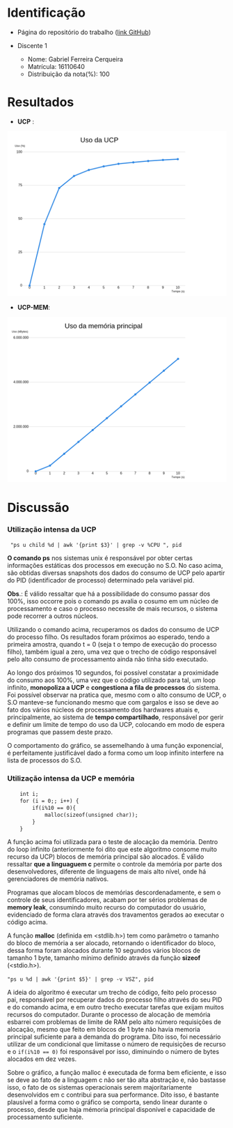 # Identificação

 - Página do repositório do trabalho ([link GitHub](https://github.com/gabriel-fc/teaching/tree/master))

 - Discente 1
	
	- Nome: Gabriel Ferreira Cerqueira
	- Matrícula: 16110640
	- Distribuição da nota(%): 100

# Resultados 

- **UCP** :

![ucp](graphs/uso_ucp.png)






- **UCP-MEM**:

![mem](graphs/consumo_memoria.png)

# Discussão

### Utilização intensa da UCP
	
	

   ``` "ps u child %d | awk '{print $3}' | grep -v %CPU ", pid```




**O comando ps** nos sistemas unix é responsável por obter certas informações estáticas dos processos em execução no S.O. No caso acima, são obtidas diversas snapshots dos dados do consumo de UCP pelo apartir do PID (identificador de processo) determinado pela variável pid.

**Obs**.: É válido ressaltar que há a possibilidade do consumo passar dos 100%, isso occorre pois o comando ps avalia o cosumo em um núcleo de processamento e caso o processo necessite de mais recursos, o sistema pode recorrer a outros núcleos.


Utilizando o comando acima, recuperamos os dados do consumo de UCP do processo filho. Os resultados foram próximos ao esperado, tendo a primeira amostra, quando t = 0 (seja t o tempo de execução do processo filho), também igual a zero, uma vez que o trecho de código responsável pelo alto consumo de processamento ainda não tinha sido executado.

Ao longo dos próximos 10 segundos, foi possível constatar a proximidade do consumo aos 100%, uma vez que o código utilizado para tal, um loop infinito, **monopoliza a UCP** e **congestiona a fila de processos** do sistema. Foi possível observar na pratica que, mesmo com o alto consumo de UCP, o S.O manteve-se funcionando mesmo que com gargalos e isso se deve ao fato dos vários núcleos de processamento dos hardwares atuais e, principalmente,  ao sistema de **tempo compartilhado**, responsável por gerir e definir um limite de tempo do uso da UCP, colocando em modo de espera programas que passem deste prazo.

O comportamento do gráfico, se assemelhando à uma função exponencial, é perfeitamente justificável dado a forma como um loop infinito interfere na lista de processos do S.O.


### Utilização intensa da  UCP e memória


        int i;
        for (i = 0;; i++) {
    		if(i%10 == 0){
            	malloc(sizeof(unsigned char));
            }
        }


A função acima foi utilizada para o teste de alocação da memória. Dentro do loop infinito (anteriormente foi dito que este algoritmo consome muito recurso da UCP) blocos de memória principal são alocados. É válido ressaltar **que a linguaguem c** permite o controle da memória por parte dos desenvolvedores, diferente de linguagens de mais alto nível, onde há gerenciadores de memória nativos.

Programas que alocam blocos de memórias descordenadamente, e sem o controle de seus identificadores, acabam por ter sérios problemas de **memory leak**, consumindo muito recurso do computador do usuário, evidenciado de forma clara através dos travamentos gerados ao executar o código acima. 

A função **malloc** (definida em <stdlib.h>) tem como parâmetro o tamanho do bloco de memória a ser alocado, retornando o identificador do bloco, dessa forma foram alocados durante 10 segundos vários blocos de tamanho 1 byte, tamanho mínimo definido através da função **sizeof** (<stdio.h>).

 ```"ps u %d | awk '{print $5}' | grep -v VSZ", pid```

A ideia do algoritmo é executar um trecho de código, feito pelo processo pai, responsável por recuperar dados do processo filho através do seu PID e do comando acima, e em outro trecho executar tarefas que exijam muitos recursos do computador. Durante o processo de alocação de memória esbarrei com problemas de limite de RAM pelo alto número requisições de alocação, mesmo que feito em blocos de 1 byte não havia memoria principal suficiente para a demanda do programa. Dito isso, foi necessário utilizar de um condicional que limitasse o número de requisições de recurso e o ```if(i%10 == 0)``` foi responsável por isso, diminuindo o número de bytes alocados em dez vezes. 

Sobre o gráfico, a função malloc é executada de forma bem eficiente, e isso se deve ao fato de a linguagem c não ser tão alta abstração e, não bastasse isso, o fato de os sistemas operacionais serem majoritariamente desenvolvidos em c contribui para sua performance. Dito isso, é bastante plausível a forma como o gráfico se comporta, sendo linear durante o processo, desde que haja mémoria principal disponível e capacidade de processamento suficiente. 













	 	
  







